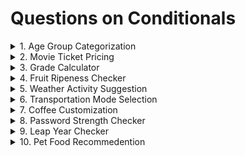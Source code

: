 # Questions on Conditionals
<details>
<summary>1. Age Group Categorization
</summary>
>>> Problem: Classify a person's age group: Child(<13), Teenager(13-19), Adult(20-59), Senior(60+).
</details>

<details>
<summary>2. Movie Ticket Pricing
</summary>
>>> Problem: Movie tickets are piced based on age: $12 for adults(18 and over), $8 for children. Everyone gets a $2 discount on Wednesday.
</details>

<details>
<summary>3. Grade Calculator
</summary>
>>> Problem: Assign a letter grade based on a student's score: A(90-100), B(80-89), C(70-79), D(60-69), F(Below 60)
</details>

<details>
<summary>4. Fruit Ripeness Checker
</summary>
>>> Problem: Determine if a fruit is ripe, overripe, or unripe based on its color.(e.g., Banana: Green - Unripe, Yellow - Ripe, Brown - Overripe)
</details>

<details>
<summary>5. Weather Activity Suggestion
</summary>
>>> Problem: Suggest an activity based on the weather (e.g., Sunny - Go for a walk, Rainy - Read a book, Snowy - Build a snowman).
</details>

<details>
<summary>6. Transportation Mode Selection
</summary>
>>> Problem: Choose a mode of transportation based on the distance (e.g., <3 km: Walk, 3-15 km: Bike, >15 km: Car)
</details>

<details>
<summary>7. Coffee Customization
</summary>
>>> Problem: Customize a coffee order: "Small", "Medium", or "Large" with an option for "Extra Shot" of espresso.
</details>

<details>
<summary>8. Password Strength Checker
</summary>
>>> Problem: Check if a password is "Weak", "Medium", "Strong". Criteria: <6 chars(Weak), 6-10 chars(Medium), >10 chars(Strong)
</details>

<details>
<summary>9. Leap Year Checker
</summary>
>>> Problem: Determine if a year is a leap year. (Leap years are divisible by 4, but not by 100 unless also divisible by 400)
</details>

<details>
<summary>10. Pet Food Recommedention
</summary>
>>> Problem: Recommend a type of pet food based on te pet's species and age. (e.g., Dog: <2 years - Puppy food, Cat: >5 years - Senior cat food)
</details>